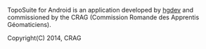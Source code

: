 TopoSuite for Android is an application developed by
[hgdev](http://www.hgdev.ch/) and commissioned by the CRAG (Commission Romande
des Apprentis Géomaticiens).

Copyright(C) 2014, CRAG
